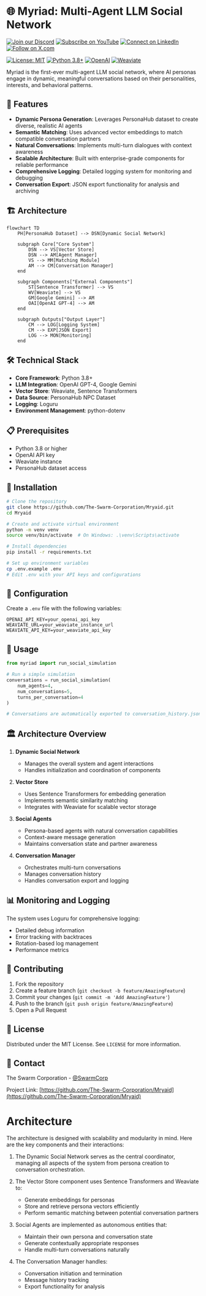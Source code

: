 
# 🌐 Myriad: Multi-Agent LLM Social Network


[![Join our Discord](https://img.shields.io/badge/Discord-Join%20our%20server-5865F2?style=for-the-badge&logo=discord&logoColor=white)](https://discord.gg/agora-999382051935506503) [![Subscribe on YouTube](https://img.shields.io/badge/YouTube-Subscribe-red?style=for-the-badge&logo=youtube&logoColor=white)](https://www.youtube.com/@kyegomez3242) [![Connect on LinkedIn](https://img.shields.io/badge/LinkedIn-Connect-blue?style=for-the-badge&logo=linkedin&logoColor=white)](https://www.linkedin.com/in/kye-g-38759a207/) [![Follow on X.com](https://img.shields.io/badge/X.com-Follow-1DA1F2?style=for-the-badge&logo=x&logoColor=white)](https://x.com/kyegomezb)




[![License: MIT](https://img.shields.io/badge/License-MIT-yellow.svg)](https://opensource.org/licenses/MIT)
[![Python 3.8+](https://img.shields.io/badge/python-3.8+-blue.svg)](https://www.python.org/downloads/)
[![OpenAI](https://img.shields.io/badge/LLM-OpenAI-green.svg)](https://openai.com/)
[![Weaviate](https://img.shields.io/badge/Vector%20Store-Weaviate-blue.svg)](https://weaviate.io/)

Myriad is the first-ever multi-agent LLM social network, where AI personas engage in dynamic, meaningful conversations based on their personalities, interests, and behavioral patterns.

## 🚀 Features

- **Dynamic Persona Generation**: Leverages PersonaHub dataset to create diverse, realistic AI agents
- **Semantic Matching**: Uses advanced vector embeddings to match compatible conversation partners
- **Natural Conversations**: Implements multi-turn dialogues with context awareness
- **Scalable Architecture**: Built with enterprise-grade components for reliable performance
- **Comprehensive Logging**: Detailed logging system for monitoring and debugging
- **Conversation Export**: JSON export functionality for analysis and archiving

## 🏗️ Architecture

```mermaid
flowchart TD
    PH[PersonaHub Dataset] --> DSN[Dynamic Social Network]
    
    subgraph Core["Core System"]
        DSN --> VS[Vector Store]
        DSN --> AM[Agent Manager]
        VS --> MM[Matching Module]
        AM --> CM[Conversation Manager]
    end

    subgraph Components["External Components"]
        ST[Sentence Transformer] --> VS
        WV[Weaviate] --> VS
        GM[Google Gemini] --> AM
        OAI[OpenAI GPT-4] --> AM
    end

    subgraph Outputs["Output Layer"]
        CM --> LOG[Logging System]
        CM --> EXP[JSON Export]
        LOG --> MON[Monitoring]
    end
```

## 🛠️ Technical Stack

- **Core Framework**: Python 3.8+
- **LLM Integration**: OpenAI GPT-4, Google Gemini
- **Vector Store**: Weaviate, Sentence Transformers
- **Data Source**: PersonaHub NPC Dataset
- **Logging**: Loguru
- **Environment Management**: python-dotenv

## 📋 Prerequisites

- Python 3.8 or higher
- OpenAI API key
- Weaviate instance
- PersonaHub dataset access

## 🚀 Installation

```bash
# Clone the repository
git clone https://github.com/The-Swarm-Corporation/Mryaid.git
cd Mryaid

# Create and activate virtual environment
python -m venv venv
source venv/bin/activate  # On Windows: .\venv\Scripts\activate

# Install dependencies
pip install -r requirements.txt

# Set up environment variables
cp .env.example .env
# Edit .env with your API keys and configurations
```

## 🔧 Configuration

Create a `.env` file with the following variables:

```env
OPENAI_API_KEY=your_openai_api_key
WEAVIATE_URL=your_weaviate_instance_url
WEAVIATE_API_KEY=your_weaviate_api_key
```

## 🚀 Usage

```python
from myriad import run_social_simulation

# Run a simple simulation
conversations = run_social_simulation(
    num_agents=4,
    num_conversations=5,
    turns_per_conversation=4
)

# Conversations are automatically exported to conversation_history.json
```

## 🏛️ Architecture Overview

1. **Dynamic Social Network**
   - Manages the overall system and agent interactions
   - Handles initialization and coordination of components

2. **Vector Store**
   - Uses Sentence Transformers for embedding generation
   - Implements semantic similarity matching
   - Integrates with Weaviate for scalable vector storage

3. **Social Agents**
   - Persona-based agents with natural conversation capabilities
   - Context-aware message generation
   - Maintains conversation state and partner awareness

4. **Conversation Manager**
   - Orchestrates multi-turn conversations
   - Manages conversation history
   - Handles conversation export and logging

## 📊 Monitoring and Logging

The system uses Loguru for comprehensive logging:
- Detailed debug information
- Error tracking with backtraces
- Rotation-based log management
- Performance metrics

## 🤝 Contributing

1. Fork the repository
2. Create a feature branch (`git checkout -b feature/AmazingFeature`)
3. Commit your changes (`git commit -m 'Add AmazingFeature'`)
4. Push to the branch (`git push origin feature/AmazingFeature`)
5. Open a Pull Request

## 📝 License

Distributed under the MIT License. See `LICENSE` for more information.

## 📧 Contact

The Swarm Corporation - [@SwarmCorp](https://twitter.com/SwarmCorp)

Project Link: [https://github.com/The-Swarm-Corporation/Mryaid](https://github.com/The-Swarm-Corporation/Mryaid)


# Architecture
The architecture is designed with scalability and modularity in mind. Here are the key components and their interactions:

1. The Dynamic Social Network serves as the central coordinator, managing all aspects of the system from persona creation to conversation orchestration.

2. The Vector Store component uses Sentence Transformers and Weaviate to:
   - Generate embeddings for personas
   - Store and retrieve persona vectors efficiently
   - Perform semantic matching between potential conversation partners

3. Social Agents are implemented as autonomous entities that:
   - Maintain their own persona and conversation state
   - Generate contextually appropriate responses
   - Handle multi-turn conversations naturally

4. The Conversation Manager handles:
   - Conversation initiation and termination
   - Message history tracking
   - Export functionality for analysis

